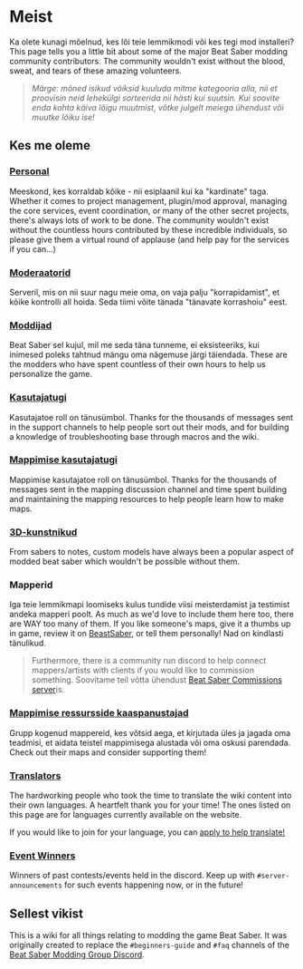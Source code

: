 # Meist
Ka olete kunagi mõelnud, kes lõi teie lemmikmodi või kes tegi mod installeri? This page tells you a little bit about some of the major Beat Saber modding community contributors. The community wouldn't exist without the blood, sweat, and tears of these amazing volunteers.

> *Märge: mõned isikud võiksid kuuluda mitme kategooria alla, nii et proovisin neid lehekülgi sorteerida nii hästi kui suutsin. Kui soovite enda kohta käiva lõigu muutmist, võtke julgelt meiega ühendust või muutke lõiku ise!*

## Kes me oleme

### [Personal](./staff.md)
Meeskond, kes korraldab kõike - nii esiplaanil kui ka "kardinate" taga. Whether it comes to project management, plugin/mod approval, managing the core services, event coordination, or many of the other secret projects, there's always lots of work to be done. The community wouldn't exist without the countless hours contributed by these incredible individuals, so please give them a virtual round of applause (and help pay for the services if you can...)

### [Moderaatorid](./moderators.md)
Serveril, mis on nii suur nagu meie oma, on vaja palju "korrapidamist", et kõike kontrolli all hoida. Seda tiimi võite tänada "tänavate korrashoiu" eest.

### [Moddijad](./modders.md)
Beat Saber sel kujul, mil me seda täna tunneme, ei eksisteeriks, kui inimesed poleks tahtnud mängu oma nägemuse järgi täiendada. These are the modders who have spent countless of their own hours to help us personalize the game.

### [Kasutajatugi](./supports.md)
Kasutajatoe roll on tänusümbol. Thanks for the thousands of messages sent in the support channels to help people sort out their mods, and for building a knowledge of troubleshooting base through macros and the wiki.

### [Mappimise kasutajatugi](./mapping-supports.md)
Mappimise kasutajatoe roll on tänusümbol. Thanks for the thousands of messages sent in the mapping discussion channel and time spent building and maintaining the mapping resources to help people learn how to make maps.

### [3D-kunstnikud](./3d-artists.md)
From sabers to notes, custom models have always been a popular aspect of modded beat saber which wouldn't be possible without them.

### Mapperid
Iga teie lemmikmapi loomiseks kulus tundide viisi meisterdamist ja testimist andeka mapperi poolt. As much as we'd love to include them here too, there are WAY too many of them. If you like someone's maps, give it a thumbs up in game, review it on [BeastSaber](https://bsaber.com), or tell them personally! Nad on kindlasti tänulikud.

> Furthermore, there is a community run discord to help connect mappers/artists with clients if you would like to commission something. Soovitame teil võtta ühendust [Beat Saber Commissions server](https://discord.gg/4RbcH5G)is.

### [Mappimise ressursside kaaspanustajad](/mapping/mapping-credits.md)
Grupp kogenud mappereid, kes võtsid aega, et kirjutada üles ja jagada oma teadmisi, et aidata teistel mappimisega alustada või oma oskusi parendada. Check out their maps and consider supporting them!

### [Translators](./translators.md)
The hardworking people who took the time to translate the wiki content into their own languages. A heartfelt thank you for your time! The ones listed on this page are for languages currently available on the website.

If you would like to join for your language, you can [apply to help translate!](https://forms.gle/e3BqA3poMjESARe76)

### [Event Winners](./event-winner.md)
Winners of past contests/events held in the discord. Keep up with `#server-announcements` for such events happening now, or in the future!

## Sellest vikist
This is a wiki for all things relating to modding the game Beat Saber. It was originally created to replace the `#beginners-guide` and `#faq` channels of the [Beat Saber Modding Group Discord](https://discord.gg/beatsabermods).
